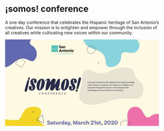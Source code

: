 # ¡somos! conference

A one day conference that celebrates the Hispanic heritage of San Antonio’s creatives. Our mission is to enlighten and empower through the inclusion of all creatives while cultivating new voices within our community.

![](assets/somos-splash-screenshot.png)
